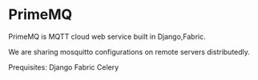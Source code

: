 # PrimeMQ
PrimeMQ is MQTT cloud web service built in Django,Fabric.

We are sharing mosquitto configurations on remote servers distributedly.

Prequisites:
Django
Fabric
Celery
